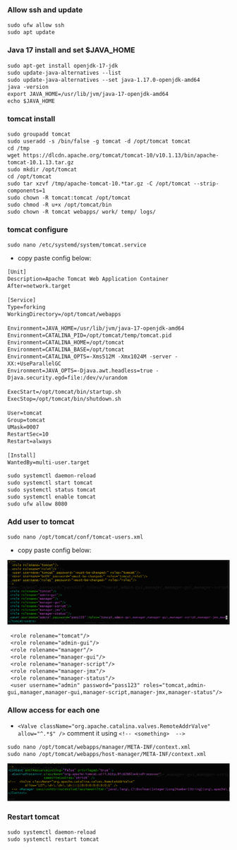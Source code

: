 ### Allow ssh and update

```shell
sudo ufw allow ssh
sudo apt update
```

### Java 17 install and set $JAVA_HOME
```shell
sudo apt-get install openjdk-17-jdk
sudo update-java-alternatives --list
sudo update-java-alternatives --set java-1.17.0-openjdk-amd64
java -version
export JAVA_HOME=/usr/lib/jvm/java-17-openjdk-amd64
echo $JAVA_HOME
```

### tomcat install
```shell
sudo groupadd tomcat
sudo useradd -s /bin/false -g tomcat -d /opt/tomcat tomcat
cd /tmp
wget https://dlcdn.apache.org/tomcat/tomcat-10/v10.1.13/bin/apache-tomcat-10.1.13.tar.gz
sudo mkdir /opt/tomcat
cd /opt/tomcat
sudo tar xzvf /tmp/apache-tomcat-10.*tar.gz -C /opt/tomcat --strip-components=1
sudo chown -R tomcat:tomcat /opt/tomcat
sudo chmod -R u+x /opt/tomcat/bin
sudo chown -R tomcat webapps/ work/ temp/ logs/
```

### tomcat configure

```shell
sudo nano /etc/systemd/system/tomcat.service
```
- copy paste config below:
 
```text
[Unit]
Description=Apache Tomcat Web Application Container
After=network.target

[Service]
Type=forking
WorkingDirectory=/opt/tomcat/webapps

Environment=JAVA_HOME=/usr/lib/jvm/java-17-openjdk-amd64
Environment=CATALINA_PID=/opt/tomcat/temp/tomcat.pid
Environment=CATALINA_HOME=/opt/tomcat
Environment=CATALINA_BASE=/opt/tomcat
Environment=CATALINA_OPTS=-Xms512M -Xmx1024M -server -XX:+UseParallelGC
Environment=JAVA_OPTS=-Djava.awt.headless=true -Djava.security.egd=file:/dev/v/urandom

ExecStart=/opt/tomcat/bin/startup.sh
ExecStop=/opt/tomcat/bin/shutdown.sh

User=tomcat
Group=tomcat
UMask=0007
RestartSec=10
Restart=always

[Install]
WantedBy=multi-user.target
```

```shell
sudo systemctl daemon-reload
sudo systemctl start tomcat
sudo systemctl status tomcat
sudo systemctl enable tomcat
sudo ufw allow 8080
```

### Add user to tomcat
```shell
sudo nano /opt/tomcat/conf/tomcat-users.xml
```
- copy paste config below:

![img.png](images/img.png)

```text
 <role rolename="tomcat"/>
 <role rolename="admin-gui"/>
 <role rolename="manager"/>
 <role rolename="manager-gui"/>
 <role rolename="manager-script"/>
 <role rolename="manager-jmx"/>
 <role rolename="manager-status"/>
 <user username="admin" password="pass123" roles="tomcat,admin-gui,manager,manager-gui,manager-script,manager-jmx,manager-status"/>
```

### Allow access for each one

- `<Valve className="org.apache.catalina.valves.RemoteAddrValve" allow="^.*$" />` comment it using `<!-- <something>  -->`

```shell
sudo nano /opt/tomcat/webapps/manager/META-INF/context.xml
sudo nano /opt/tomcat/webapps/host-manager/META-INF/context.xml
```

![img.png](images/img2.png)


### Restart tomcat
```shell
sudo systemctl daemon-reload
sudo systemctl restart tomcat
```








